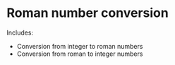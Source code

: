 # Roman number conversion

Includes: 

* Conversion from integer to roman numbers
* Conversion from roman to integer numbers